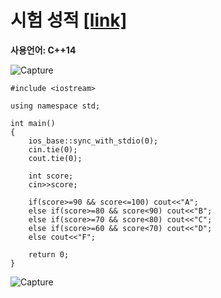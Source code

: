 # 시험 성적 [[link]](https://www.acmicpc.net/problem/9498)
**사용언어: C++14**

![Capture](https://user-images.githubusercontent.com/38516906/65824333-3f9e6500-e235-11e9-8c84-757412e2e2dd.PNG)

```
#include <iostream>

using namespace std;

int main()
{
    ios_base::sync_with_stdio(0);
    cin.tie(0);
    cout.tie(0);
    
    int score;
    cin>>score;
    
    if(score>=90 && score<=100) cout<<"A";
    else if(score>=80 && score<90) cout<<"B";
    else if(score>=70 && score<80) cout<<"C";
    else if(score>=60 && score<70) cout<<"D";
    else cout<<"F";
    
    return 0;
}
```

![Capture](https://user-images.githubusercontent.com/38516906/65824319-0cf46c80-e235-11e9-8a98-4fd0216bb02b.PNG)
